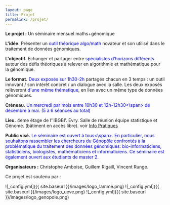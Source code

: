 ```yaml
---
layout: page
title: Projet
permalink: /projet/
---
```


**Le projet :** Un séminaire mensuel maths+génomique

**L'idée.** Présenter un <span style="color:blue">outil théorique algo/math</span> novateur et son utilisé dans le traitement de données génomiques.

**L'objectif.** Echanger et partager entre <span style="color:blue">spécialistes d’horizons différents</span> autour des défis théoriques à relever en algorithmie et mathématique pour la génomique.

**Le format.** <span style="color:blue">Deux exposés sur 1h30-2h</span> partagés chacun en 3 temps : un outil innovant / son intérêt concret / un dialogue avec la salle. Les deux exposés relèveront <span style="color:blue">d'une même thématique</span>, en lien avec un même type de données génomiques.

**Créneau.** <span style="color:blue">Un mercredi par mois entre 10h30 et 12h-12h30<\span> de décembre à mai. (5 à 6 séances au total)

**Lieu.**  4ème étage de l’'IBGBI'. Evry. Salle de réunion équipe statistique et Génome. (bâtiment en accès libre). voir [Info Pratiques](infos.md)

**Public visé.** <span style="color:blue">Le séminaire est ouvert à tous<\span>. En particulier, nous souhaitons rassembler les chercheurs du Génopôle confrontés à la problématique du traitement des données génomiques: bio-informaticiens, statisticiens, biologistes, mathématiciens et informaticiens. Ce séminaire est également ouvert aux étudiants de master 2.

**Organisateurs :** Christophe Amboise, Guillem Rigaill, Vincent Runge.

Ce projet est soutenu par :

![_config.yml]({{ site.baseurl }}/images/logo_lamme.png)
![_config.yml]({{ site.baseurl }}/images/logo_ueve.png)
![_config.yml]({{ site.baseurl }}/images/logo_genopole.png)
